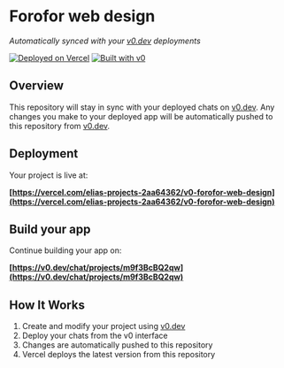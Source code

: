# Forofor web design

*Automatically synced with your [v0.dev](https://v0.dev) deployments*

[![Deployed on Vercel](https://img.shields.io/badge/Deployed%20on-Vercel-black?style=for-the-badge&logo=vercel)](https://vercel.com/elias-projects-2aa64362/v0-forofor-web-design)
[![Built with v0](https://img.shields.io/badge/Built%20with-v0.dev-black?style=for-the-badge)](https://v0.dev/chat/projects/m9f3BcBQ2qw)

## Overview

This repository will stay in sync with your deployed chats on [v0.dev](https://v0.dev).
Any changes you make to your deployed app will be automatically pushed to this repository from [v0.dev](https://v0.dev).

## Deployment

Your project is live at:

**[https://vercel.com/elias-projects-2aa64362/v0-forofor-web-design](https://vercel.com/elias-projects-2aa64362/v0-forofor-web-design)**

## Build your app

Continue building your app on:

**[https://v0.dev/chat/projects/m9f3BcBQ2qw](https://v0.dev/chat/projects/m9f3BcBQ2qw)**

## How It Works

1. Create and modify your project using [v0.dev](https://v0.dev)
2. Deploy your chats from the v0 interface
3. Changes are automatically pushed to this repository
4. Vercel deploys the latest version from this repository